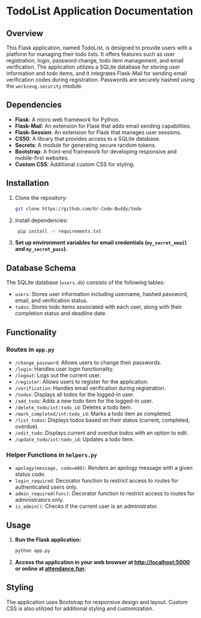 # TodoList Application Documentation

## Overview
This Flask application, named TodoList, is designed to provide users with a platform for managing their todo lists. It offers features such as user registration, login, password change, todo item management, and email verification. The application utilizes a SQLite database for storing user information and todo items, and it integrates Flask-Mail for sending email verification codes during registration. Passwords are securely hashed using the `werkzeug.security` module.

## Dependencies
- **Flask**: A micro web framework for Python.
- **Flask-Mail**: An extension for Flask that adds email sending capabilities.
- **Flask-Session**: An extension for Flask that manages user sessions.
- **CS50**: A library that provides access to a SQLite database.
- **Secrets**: A module for generating secure random tokens.
- **Bootstrap**: A front-end framework for developing responsive and mobile-first websites.
- **Custom CSS**: Additional custom CSS for styling.

## Installation
1. Clone the repository:
   ```bash
   git clone https://github.com/Ur-Code-Buddy/todo


2. Install dependencies:
   ```bash
    pip install -r requirements.txt

3. **Set up environment variables for email credentials (`my_secret_email` and `my_secret_pass`).**

## Database Schema
The SQLite database (`users.db`) consists of the following tables:

- `users`: Stores user information including username, hashed password, email, and verification status.
- `todos`: Stores todo items associated with each user, along with their completion status and deadline date.

## Functionality
### Routes in `app.py`
- `/change_password`: Allows users to change their passwords.
- `/login`: Handles user login functionality.
- `/logout`: Logs out the current user.
- `/register`: Allows users to register for the application.
- `/verification`: Handles email verification during registration.
- `/todos`: Displays all todos for the logged-in user.
- `/add_todo`: Adds a new todo item for the logged-in user.
- `/delete_todo/int:todo_id`: Deletes a todo item.
- `/mark_completed/int:todo_id`: Marks a todo item as completed.
- `/list_todos`: Displays todos based on their status (current, completed, overdue).
- `/edit_todo`: Displays current and overdue todos with an option to edit.
- `/update_todo/int:todo_id`: Updates a todo item.

### Helper Functions in `helpers.py`
- `apology(message, code=400)`: Renders an apology message with a given status code.
- `login_required`: Decorator function to restrict access to routes for authenticated users only.
- `admin_required(func)`: Decorator function to restrict access to routes for administrators only.
- `is_admin()`: Checks if the current user is an administrator.

## Usage
1. **Run the Flask application:**
   ```bash
   python app.py
2. **Access the application in your web browser at [http://localhost:5000](http://localhost:5000) or online at [attendance.fun](http://attendance.fun).**

## Styling
The application uses Bootstrap for responsive design and layout. Custom CSS is also utilized for additional styling and customization.




